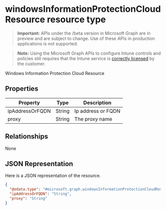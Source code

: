 ﻿# windowsInformationProtectionCloudResource resource type

> **Important:** APIs under the /beta version in Microsoft Graph are in preview and are subject to change. Use of these APIs in production applications is not supported.

> **Note:** Using the Microsoft Graph APIs to configure Intune controls and policies still requires that the Intune service is [correctly licensed](https://go.microsoft.com/fwlink/?linkid=839381) by the customer.

Windows Information Protection Cloud Resource
## Properties
|Property|Type|Description|
|---|---|---|
|ipAddressOrFQDN|String|Ip address or FQDN|
|proxy|String|The proxy name|

## Relationships
None
## JSON Representation
Here is a JSON representation of the resource.
<!-- {
  "blockType": "resource",
  "keyProperty": "id",
  "@odata.type": "microsoft.graph.windowsInformationProtectionCloudResource"
}
-->
```json
{
  "@odata.type": "#microsoft.graph.windowsInformationProtectionCloudResource",
  "ipAddressOrFQDN": "String",
  "proxy": "String"
}
```



